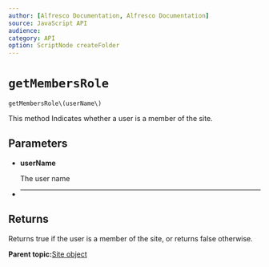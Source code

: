 ```yaml
---
author: [Alfresco Documentation, Alfresco Documentation]
source: JavaScript API
audience: 
category: API
option: ScriptNode createFolder
---
```


# `getMembersRole`

`getMembersRole\(userName\)`

This method Indicates whether a user is a member of the site.

## Parameters

-   **userName**

    The user name

-   ****

## Returns

Returns true if the user is a member of the site, or returns false otherwise.

**Parent topic:**[Site object](../references/API-JS-Site.md)

